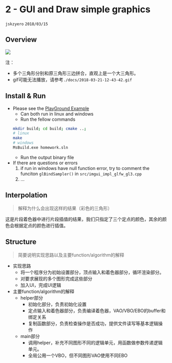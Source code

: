 # 2 - GUI and Draw simple graphics
`jskzyero` `2018/03/15`

## Overview

![](./docs/2018-03-21-12-43-42.gif)

注：
+ 多个三角形分别和原三角形三边拼合，直观上是一个大三角形。
+ gif可能无法播放，请参考`./docs/2018-03-21-12-43-42.gif`

## Install & Run

+ Please see the [PlayGround Example](https://github.com/jskyzero/Computer-Graphics/tree/master/projects/OpenGL-Playground)
  + Can both run in linux and windows
  + Run the fellow commands
  ```Bash
  mkdir build; cd build; cmake ..;
  # linux
  make
  # windows
  MsBuild.exe homework.sln
  ```
  + Run the output binary file
+ If there are questions or errors
  1. if run in windows have null function error, try to comment the funciton `glBindSampler()` in `src/imgui_impl_glfw_gl3.cpp`
  2. ...

## Interpolation
> 解释为什么会出现这样的结果（彩色的三角形）

这是片段着色器中进行片段插值的结果，我们只指定了三个定点的颜色，其余的颜色会根据定点的颜色进行插值。

## Structure
> 简要说明实现思路以及主要function/algorithm的解释

+ 实现思路
  + 将一个程序分为初始设置部分，顶点输入和着色器部分，循环渲染部分。
  + 对要求展现的多个图形完成这些部分
  + 加入UI，完成UI逻辑
+ 主要function/algorithm的解释
  + helper部分
    + 初始化部分，负责初始化设置
    + 定点输入和着色器部分，负责编译着色器，VAO/VBO/EBO的buffer和绑定关系
    + 复制函数部分，负责检查操作是否成功，提供文件读写等基本逻辑操作
  + main部分
    + 调用helper，补充不同图形不同的逻辑单元，用函数做参数传递逻辑单元。
    + 全局公用一个VBO，但不同图形VAO使用不同EBO
